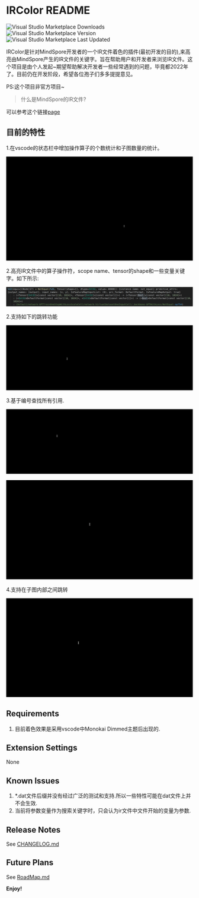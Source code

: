 # IRColor README

![Visual Studio Marketplace Downloads](https://img.shields.io/visual-studio-marketplace/d/DayDayUp.ir) ![Visual Studio Marketplace Version](https://img.shields.io/visual-studio-marketplace/v/DayDayUp.ir) ![Visual Studio Marketplace Last Updated](https://img.shields.io/visual-studio-marketplace/last-updated/DayDayUp.ir)

IRColor是针对MindSpore开发者的一个IR文件着色的插件(最初开发的目的),来高亮由MindSpore产生的IR文件的关键字。旨在帮助用户和开发者来浏览IR文件。这个项目是由个人发起~期望帮助解决开发者一些经常遇到的问题，毕竟都2022年了。目前仍在开发阶段，希望各位孢子们多多提提意见。

PS:这个项目非官方项目~

>什么是MindSpore的IR文件?

可以参考这个链接[page](https://www.mindspore.cn/docs/programming_guide/zh-CN/r1.5/read_ir_files.html)

## 目前的特性

1.在vscode的状态栏中增加操作算子的个数统计和子图数量的统计。

![example](images/count_operators.gif)

2.高亮IR文件中的算子操作符，scope name、tensor的shape和一些变量关键字。如下所示:

![example](images/highlight_feature.png)

2.支持如下的跳转功能

![example](images/ircolor.gif)

3.基于编号查找所有引用.

![example](images/find_reference.gif)

![example](images/find_reference_name.gif)

4.支持在子图内部之间跳转

![example](images/jump_inner_graphs.gif)

## Requirements

1. 目前着色效果是采用vscode中Monokai Dimmed主题后出现的.

## Extension Settings

None

## Known Issues

1. *.dat文件后缀并没有经过广泛的测试和支持.所以一些特性可能在dat文件上并不会生效.
2. 当前将参数变量作为搜索关键字时，只会认为ir文件中文件开始的变量为参数.

## Release Notes

See [CHANGELOG.md](CHANGELOG.md)

## Future Plans

See [RoadMap.md](RoadMap.md)

**Enjoy!**
